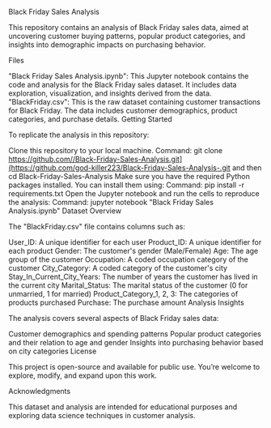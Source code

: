 Black Friday Sales Analysis

This repository contains an analysis of Black Friday sales data, aimed at uncovering customer buying patterns, popular product categories, and insights into demographic impacts on purchasing behavior.

Files

"Black Friday Sales Analysis.ipynb": This Jupyter notebook contains the code and analysis for the Black Friday sales dataset. It includes data exploration, visualization, and insights derived from the data.
"BlackFriday.csv": This is the raw dataset containing customer transactions for Black Friday. The data includes customer demographics, product categories, and purchase details.
Getting Started

To replicate the analysis in this repository:

Clone this repository to your local machine.
Command: git clone https://github.com//Black-Friday-Sales-Analysis.git](https://github.com/god-killer223/Black-Friday-Sales-Analysis-.git and then cd Black-Friday-Sales-Analysis
Make sure you have the required Python packages installed. You can install them using:
Command: pip install -r requirements.txt
Open the Jupyter notebook and run the cells to reproduce the analysis:
Command: jupyter notebook "Black Friday Sales Analysis.ipynb"
Dataset Overview

The "BlackFriday.csv" file contains columns such as:

User_ID: A unique identifier for each user
Product_ID: A unique identifier for each product
Gender: The customer's gender (Male/Female)
Age: The age group of the customer
Occupation: A coded occupation category of the customer
City_Category: A coded category of the customer's city
Stay_In_Current_City_Years: The number of years the customer has lived in the current city
Marital_Status: The marital status of the customer (0 for unmarried, 1 for married)
Product_Category_1, 2, 3: The categories of products purchased
Purchase: The purchase amount
Analysis Insights

The analysis covers several aspects of Black Friday sales data:

Customer demographics and spending patterns
Popular product categories and their relation to age and gender
Insights into purchasing behavior based on city categories
License

This project is open-source and available for public use. You’re welcome to explore, modify, and expand upon this work.

Acknowledgments

This dataset and analysis are intended for educational purposes and exploring data science techniques in customer analysis.
